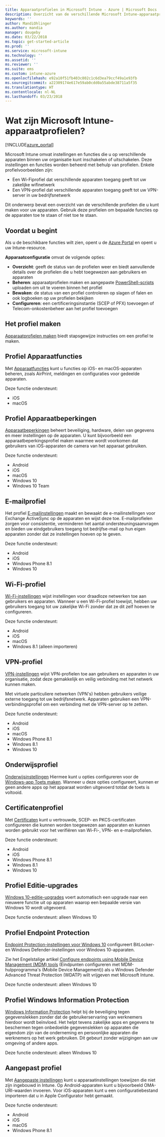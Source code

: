 ```yaml
---
title: Apparaatprofielen in Microsoft Intune - Azure | Microsoft Docs
description: Overzicht van de verschillende Microsoft Intune-apparaatprofielen, waaronder functies, beperkingen, e-mail, Wi-Fi, VPN, onderwijs, certificaten, Windows 10-upgrade, BitLocker en Windows Defender, Windows Information Protection en aangepaste configuratie-instellingen voor apparaten in de Azure-portal. Gebruik deze profielen om gegevens en apparaten in uw bedrijf te beheren en beveiligen.
keywords: ''
author: MandiOhlinger
ms.author: mandia
manager: dougeby
ms.date: 03/22/2018
ms.topic: get-started-article
ms.prod: ''
ms.service: microsoft-intune
ms.technology: ''
ms.assetid: ''
ms.reviewer: ''
ms.suite: ems
ms.custom: intune-azure
ms.openlocfilehash: e92a10f51fb403c802c1c6d3ea79ccf49a1e93fb
ms.sourcegitcommit: a22309174e617e59ab0cdd0a55abde38711a5f35
ms.translationtype: HT
ms.contentlocale: nl-NL
ms.lasthandoff: 03/23/2018
---
```

# <a name="what-are-microsoft-intune-device-profiles"></a>Wat zijn Microsoft Intune-apparaatprofielen?

[!INCLUDE[azure_portal](./includes/azure_portal.md)]

Microsoft Intune omvat instellingen en functies die u op verschillende apparaten binnen uw organisatie kunt inschakelen of uitschakelen. Deze instellingen en functies worden beheerd met behulp van profielen. Enkele profielvoorbeelden zijn: 

- Een Wi-Fiprofiel dat verschillende apparaten toegang geeft tot uw zakelijke wifinetwerk
- Een VPN-profiel dat verschillende apparaten toegang geeft tot uw VPN-server in uw bedrijfsnetwerk

Dit onderwerp bevat een overzicht van de verschillende profielen die u kunt maken voor uw apparaten. Gebruik deze profielen om bepaalde functies op de apparaten toe te staan of niet toe te staan.

## <a name="before-you-begin"></a>Voordat u begint
Als u de beschikbare functies wilt zien, opent u de [Azure Portal](https://portal.azure.com) en opent u uw Intune-resource. 

**Apparaatconfiguratie** omvat de volgende opties:

- **Overzicht**: geeft de status van de profielen weer en biedt aanvullende details over de profielen die u hebt toegewezen aan gebruikers en apparaten
- **Beheren**: apparaatprofielen maken en aangepaste [PowerShell-scripts](intune-management-extension.md) uploaden om uit te voeren binnen het profiel
- **Bewaken**: de status van een profiel controleren op slagen of falen en ook logboeken op uw profielen bekijken
- **Configureren**: een certificeringsinstantie (SCEP of PFX) toevoegen of Telecom-onkostenbeheer aan het profiel toevoegen

## <a name="create-the-profile"></a>Het profiel maken

[Apparaatprofielen maken](device-profile-create.md) biedt stapsgewijze instructies om een profiel te maken. 

## <a name="device-features-profile"></a>Profiel Apparaatfuncties

Met [Apparaatfuncties](device-features-configure.md) kunt u functies op iOS- en macOS-apparaten beheren, zoals AirPrint, meldingen en configuraties voor gedeelde apparaten.

Deze functie ondersteunt:  
- iOS 
- macOS

## <a name="device-restrictions-profile"></a>Profiel Apparaatbeperkingen
[Apparaatbeperkingen](device-restrictions-configure.md) beheert beveiliging, hardware, delen van gegevens en meer instellingen op de apparaten. U kunt bijvoorbeeld een apparaatbeperkingsprofiel maken waarmee wordt voorkomen dat gebruikers van iOS-apparaten de camera van het apparaat gebruiken. 

Deze functie ondersteunt: 

- Android
- iOS
- macOS
- Windows 10
- Windows 10 Team

## <a name="email-profile"></a>E-mailprofiel
Het profiel [E-mailinstellingen](email-settings-configure.md) maakt en bewaakt de e-mailinstellingen voor Exchange ActiveSync op de apparaten en wijst deze toe. E-mailprofielen zorgen voor consistentie, verminderen het aantal ondersteuningsaanvragen en bieden uw eindgebruikers toegang tot bedrijfse-mail op hun eigen apparaten zonder dat ze instellingen hoeven op te geven. 

Deze functie ondersteunt: 

- Android
- iOS
- Windows Phone 8.1
- Windows 10

## <a name="wi-fi-profile"></a>Wi-Fi-profiel
[Wi-Fi-instellingen](wi-fi-settings-configure.md) wijst instellingen voor draadloze netwerken toe aan gebruikers en apparaten. Wanneer u een Wi-Fi-profiel toewijst, hebben uw gebruikers toegang tot uw zakelijke Wi-Fi zonder dat ze dit zelf hoeven te configureren. 

Deze functie ondersteunt: 

- Android
- iOS
- macOS
- Windows 8.1 (alleen importeren)

## <a name="vpn-profile"></a>VPN-profiel
[VPN-instellingen](vpn-settings-configure.md) wijst VPN-profielen toe aan gebruikers en apparaten in uw organisatie, zodat deze gemakkelijk en veilig verbinding met het netwerk kunnen maken. 

Met virtuele particuliere netwerken (VPN's) hebben gebruikers veilige externe toegang tot uw bedrijfsnetwerk. Apparaten gebruiken een VPN-verbindingsprofiel om een verbinding met de VPN-server op te zetten. 

Deze functie ondersteunt: 

- Android
- iOS
- macOS
- Windows Phone 8.1
- Windows 8.1
- Windows 10

## <a name="education-profile"></a>Onderwijsprofiel
[Onderwijsinstellingen](education-settings-configure.md) Hiermee kunt u opties configureren voor de [Windows-app Toets maken](https://education.microsoft.com/gettrained/win10takeatest). Wanneer u deze opties configureert, kunnen er geen andere apps op het apparaat worden uitgevoerd totdat de toets is voltooid.

## <a name="certificates-profile"></a>Certificatenprofiel
Met [Certificaten](certificates-configure.md) kunt u vertrouwde, SCEP- en PKCS-certificaten configureren die kunnen worden toegewezen aan apparaten en kunnen worden gebruikt voor het verifiëren van Wi-Fi-, VPN- en e-mailprofielen.

Deze functie ondersteunt: 

- Android
- iOS
- Windows Phone 8.1
- Windows 8.1
- Windows 10

## <a name="edition-upgrade-profile"></a>Profiel Editie-upgrades
[Windows 10-editie-upgrades](edition-upgrade-configure-windows-10.md) voert automatisch een upgrade naar een nieuwere functie uit op apparaten waarop een bepaalde versie van Windows 10 wordt uitgevoerd.

Deze functie ondersteunt: alleen Windows 10

## <a name="endpoint-protection-profile"></a>Profiel Endpoint Protection
[Endpoint Protection-instellingen voor Windows 10](endpoint-protection-windows-10.md) configureert BitLocker- en Windows Defender-instellingen voor Windows 10-apparaten.

Zie het Engelstalige artikel [Configure endpoints using Mobile Device Management (MDM) tools](https://docs.microsoft.com/windows/security/threat-protection/windows-defender-atp/configure-endpoints-mdm-windows-defender-advanced-threat-protection) (Eindpunten configureren met MDM-hulpprogramma's (Mobile Device Management)) als u Windows Defender Advanced Threat Protection (WDATP) wilt vrijgeven met Microsoft Intune.

Deze functie ondersteunt: alleen Windows 10

## <a name="windows-information-protection-profile"></a>Profiel Windows Information Protection
[Windows Information Protection](windows-information-protection-configure.md) helpt bij de beveiliging tegen gegevenslekken zonder dat de gebruikerservaring van werknemers hierdoor wordt beïnvloed. Het helpt tevens zakelijke apps en gegevens te beschermen tegen onbedoelde gegevenslekken op apparaten die eigendom zijn van de onderneming en persoonlijke apparaten die werknemers op het werk gebruiken. Dit gebeurt zonder wijzigingen aan uw omgeving of andere apps.

Deze functie ondersteunt: alleen Windows 10

## <a name="custom-profile"></a>Aangepast profiel
Met [Aangepaste instellingen](custom-settings-configure.md) kunt u apparaatinstellingen toewijzen die niet zijn ingebouwd in Intune. Op Android-apparaten kunt u bijvoorbeeld OMA-URI-waarden invoeren. Voor iOS-apparaten kunt u een configuratiebestand importeren dat u in Apple Configurator hebt gemaakt. 

Deze functie ondersteunt:

- Android
- iOS
- macOS
- Windows Phone 8.1